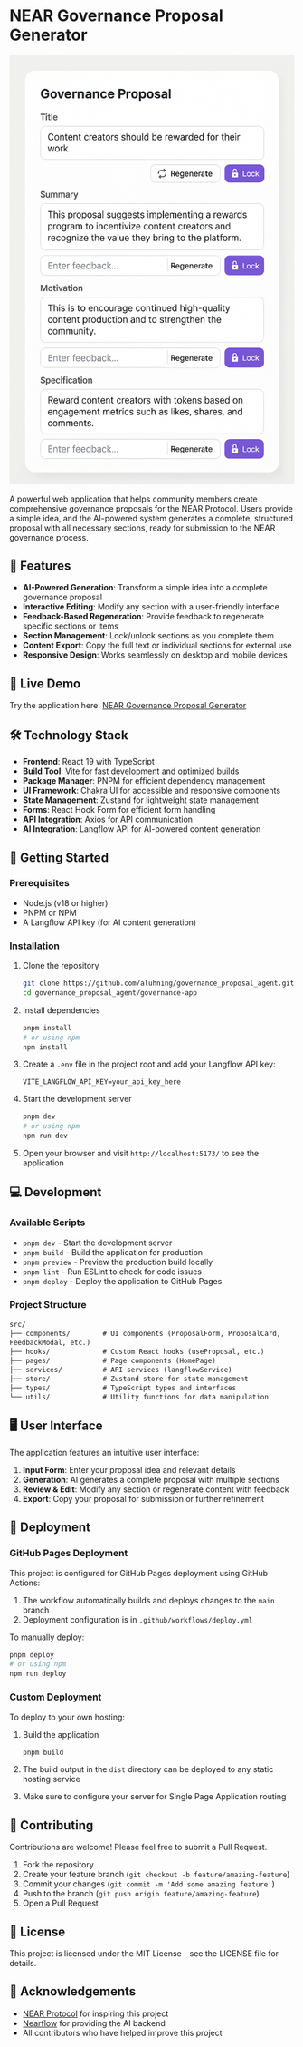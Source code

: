 # NEAR Governance Proposal Generator

![NEAR Governance Proposal Generator](public/images/proposal-preview.png)

A powerful web application that helps community members create comprehensive governance proposals for the NEAR Protocol. Users provide a simple idea, and the AI-powered system generates a complete, structured proposal with all necessary sections, ready for submission to the NEAR governance process.

## 🌟 Features

- **AI-Powered Generation**: Transform a simple idea into a complete governance proposal
- **Interactive Editing**: Modify any section with a user-friendly interface
- **Feedback-Based Regeneration**: Provide feedback to regenerate specific sections or items
- **Section Management**: Lock/unlock sections as you complete them
- **Content Export**: Copy the full text or individual sections for external use
- **Responsive Design**: Works seamlessly on desktop and mobile devices

## 🚀 Live Demo

Try the application here: [NEAR Governance Proposal Generator](https://aluhning.github.io/governance-proposal/)

## 🛠️ Technology Stack

- **Frontend**: React 19 with TypeScript
- **Build Tool**: Vite for fast development and optimized builds
- **Package Manager**: PNPM for efficient dependency management
- **UI Framework**: Chakra UI for accessible and responsive components
- **State Management**: Zustand for lightweight state management
- **Forms**: React Hook Form for efficient form handling
- **API Integration**: Axios for API communication
- **AI Integration**: Langflow API for AI-powered content generation

## 🏁 Getting Started

### Prerequisites

- Node.js (v18 or higher)
- PNPM or NPM
- A Langflow API key (for AI content generation)

### Installation

1. Clone the repository
   ```bash
   git clone https://github.com/aluhning/governance_proposal_agent.git
   cd governance_proposal_agent/governance-app
   ```

2. Install dependencies
   ```bash
   pnpm install
   # or using npm
   npm install
   ```

3. Create a `.env` file in the project root and add your Langflow API key:
   ```
   VITE_LANGFLOW_API_KEY=your_api_key_here
   ```

4. Start the development server
   ```bash
   pnpm dev
   # or using npm
   npm run dev
   ```

5. Open your browser and visit `http://localhost:5173/` to see the application

## 💻 Development

### Available Scripts

- `pnpm dev` - Start the development server
- `pnpm build` - Build the application for production
- `pnpm preview` - Preview the production build locally
- `pnpm lint` - Run ESLint to check for code issues
- `pnpm deploy` - Deploy the application to GitHub Pages

### Project Structure

```
src/
├── components/        # UI components (ProposalForm, ProposalCard, FeedbackModal, etc.)
├── hooks/             # Custom React hooks (useProposal, etc.)
├── pages/             # Page components (HomePage)
├── services/          # API services (langflowService)
├── store/             # Zustand store for state management
├── types/             # TypeScript types and interfaces
└── utils/             # Utility functions for data manipulation
```

## 🖥️ User Interface

The application features an intuitive user interface:

1. **Input Form**: Enter your proposal idea and relevant details
2. **Generation**: AI generates a complete proposal with multiple sections
3. **Review & Edit**: Modify any section or regenerate content with feedback
4. **Export**: Copy your proposal for submission or further refinement

## 🚢 Deployment

### GitHub Pages Deployment

This project is configured for GitHub Pages deployment using GitHub Actions:

1. The workflow automatically builds and deploys changes to the `main` branch
2. Deployment configuration is in `.github/workflows/deploy.yml`

To manually deploy:

```bash
pnpm deploy
# or using npm
npm run deploy
```

### Custom Deployment

To deploy to your own hosting:

1. Build the application
   ```bash
   pnpm build
   ```

2. The build output in the `dist` directory can be deployed to any static hosting service
3. Make sure to configure your server for Single Page Application routing

## 🤝 Contributing

Contributions are welcome! Please feel free to submit a Pull Request.

1. Fork the repository
2. Create your feature branch (`git checkout -b feature/amazing-feature`)
3. Commit your changes (`git commit -m 'Add some amazing feature'`)
4. Push to the branch (`git push origin feature/amazing-feature`)
5. Open a Pull Request

## 📄 License

This project is licensed under the MIT License - see the LICENSE file for details.

## 🙏 Acknowledgements

- [NEAR Protocol](https://near.org/) for inspiring this project
- [Nearflow](https://ai.vitalpoint.ai/) for providing the AI backend
- All contributors who have helped improve this project
```
